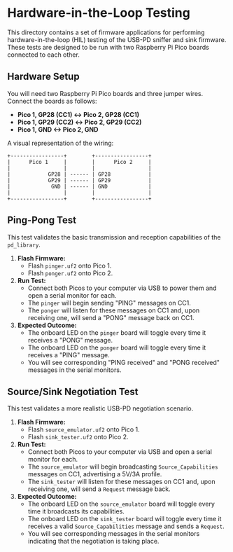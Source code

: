 # Hardware-in-the-Loop Testing

This directory contains a set of firmware applications for performing hardware-in-the-loop (HIL) testing of the USB-PD sniffer and sink firmware. These tests are designed to be run with two Raspberry Pi Pico boards connected to each other.

## Hardware Setup

You will need two Raspberry Pi Pico boards and three jumper wires. Connect the boards as follows:

*   **Pico 1, GP28 (CC1) <-> Pico 2, GP28 (CC1)**
*   **Pico 1, GP29 (CC2) <-> Pico 2, GP29 (CC2)**
*   **Pico 1, GND <-> Pico 2, GND**

A visual representation of the wiring:

```
+-----------------+        +-----------------+
|      Pico 1     |        |      Pico 2     |
|                 |        |                 |
|            GP28 | ------ | GP28            |
|            GP29 | ------ | GP29            |
|             GND | ------ | GND             |
|                 |        |                 |
+-----------------+        +-----------------+
```

## Ping-Pong Test

This test validates the basic transmission and reception capabilities of the `pd_library`.

1.  **Flash Firmware:**
    *   Flash `pinger.uf2` onto Pico 1.
    *   Flash `ponger.uf2` onto Pico 2.
2.  **Run Test:**
    *   Connect both Picos to your computer via USB to power them and open a serial monitor for each.
    *   The `pinger` will begin sending "PING" messages on CC1.
    *   The `ponger` will listen for these messages on CC1 and, upon receiving one, will send a "PONG" message back on CC1.
3.  **Expected Outcome:**
    *   The onboard LED on the `pinger` board will toggle every time it receives a "PONG" message.
    *   The onboard LED on the `ponger` board will toggle every time it receives a "PING" message.
    *   You will see corresponding "PING received" and "PONG received" messages in the serial monitors.

## Source/Sink Negotiation Test

This test validates a more realistic USB-PD negotiation scenario.

1.  **Flash Firmware:**
    *   Flash `source_emulator.uf2` onto Pico 1.
    *   Flash `sink_tester.uf2` onto Pico 2.
2.  **Run Test:**
    *   Connect both Picos to your computer via USB and open a serial monitor for each.
    *   The `source_emulator` will begin broadcasting `Source_Capabilities` messages on CC1, advertising a 5V/3A profile.
    *   The `sink_tester` will listen for these messages on CC1 and, upon receiving one, will send a `Request` message back.
3.  **Expected Outcome:**
    *   The onboard LED on the `source_emulator` board will toggle every time it broadcasts its capabilities.
    *   The onboard LED on the `sink_tester` board will toggle every time it receives a valid `Source_Capabilities` message and sends a `Request`.
    *   You will see corresponding messages in the serial monitors indicating that the negotiation is taking place.
